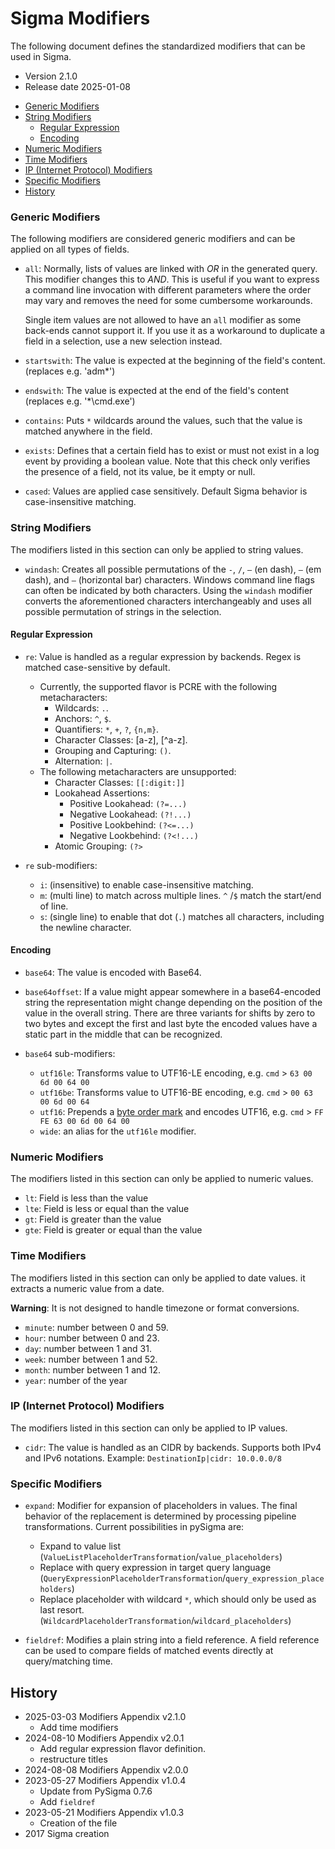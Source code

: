 # Sigma Modifiers

The following document defines the standardized modifiers that can be used in Sigma.

- Version 2.1.0
- Release date 2025-01-08

<!-- mdformat-toc start --slug=github --maxlevel=6 --minlevel=2 -->

- [Generic Modifiers](#generic-modifiers)
- [String Modifiers](#string-modifiers)
  - [Regular Expression](#regular-expression)
  - [Encoding](#encoding)
- [Numeric Modifiers](#numeric-modifiers)
- [Time Modifiers](#time-modifiers)
- [IP (Internet Protocol) Modifiers](#ip-internet-protocol-modifiers)
- [Specific Modifiers](#specific-modifiers)
- [History](#history)

<!-- mdformat-toc end -->

### Generic Modifiers<a name="generic-modifiers"></a>

The following modifiers are considered generic modifiers and can be applied on all types of fields.

- `all`: Normally, lists of values are linked with *OR* in the generated query. This modifier
  changes this to *AND*. This is useful if you want to express a command line invocation with different
  parameters where the order may vary and removes the need for some cumbersome workarounds.

  Single item values are not allowed to have an `all` modifier as some back-ends cannot support it.
  If you use it as a workaround to duplicate a field in a selection, use a new selection instead.

- `startswith`: The value is expected at the beginning of the field's content. (replaces e.g. 'adm\*')

- `endswith`: The value is expected at the end of the field's content (replaces e.g. '\*\\cmd.exe')

- `contains`: Puts `*` wildcards around the values, such that the value is matched anywhere in the
  field.

- `exists`: Defines that a certain field has to exist or must not exist in a log event by providing a boolean value. Note that this check only verifies the presence of a field, not its value, be it empty or null.

- `cased`: Values are applied case sensitively. Default Sigma behavior is case-insensitive matching.

### String Modifiers<a name="string-modifiers"></a>

The modifiers listed in this section can only be applied to string values.

- `windash`: Creates all possible permutations of the `-`, `/`, `–` (en dash), `—` (em dash), and `―` (horizontal bar) characters. Windows command line flags can often be indicated by both characters. Using the `windash` modifier converts the aforementioned characters interchangeably and uses all possible permutation of strings in the selection.

#### Regular Expression<a name="regular-expression"></a>

- `re`: Value is handled as a regular expression by backends. Regex is matched case-sensitive by default.

  - Currently, the supported flavor is PCRE with the following metacharacters:
    - Wildcards: `.`.
    - Anchors: `^`, `$`.
    - Quantifiers: `*`, `+`, `?`, `{n,m}`.
    - Character Classes: [a-z], [^a-z].
    - Grouping and Capturing: `()`.
    - Alternation: `|`.
  - The following metacharacters are unsupported:
    - Character Classes: `[[:digit:]]`
    - Lookahead Assertions:
      - Positive Lookahead: `(?=...)`
      - Negative Lookahead: `(?!...)`
      - Positive Lookbehind: `(?<=...)`
      - Negative Lookbehind: `(?<!...)`
    - Atomic Grouping: `(?>`

- `re` sub-modifiers:

  - `i`: (insensitive) to enable case-insensitive matching.
  - `m`: (multi line) to match across multiple lines. `^` /`$` match the start/end of line.
  - `s`: (single line) to enable that dot (`.`) matches all characters, including the newline character.

#### Encoding<a name="encoding"></a>

- `base64`: The value is encoded with Base64.

- `base64offset`: If a value might appear somewhere in a base64-encoded string the representation
  might change depending on the position of the value in the overall string. There are three variants for shifts
  by zero to two bytes and except the first and last byte the encoded values have a static part in
  the middle that can be recognized.

- `base64` sub-modifiers:

  - `utf16le`: Transforms value to UTF16-LE encoding, e.g. `cmd` > `63 00 6d 00 64 00`
  - `utf16be`: Transforms value to UTF16-BE encoding, e.g. `cmd` > `00 63 00 6d 00 64`
  - `utf16`: Prepends a [byte order mark](https://en.wikipedia.org/wiki/Byte_order_mark) and encodes UTF16, e.g. `cmd` > `FF FE 63 00 6d 00 64 00`
  - `wide`: an alias for the `utf16le` modifier.

### Numeric Modifiers<a name="numeric-modifiers"></a>

The modifiers listed in this section can only be applied to numeric values.

- `lt`: Field is less than the value
- `lte`: Field is less or equal than the value
- `gt`: Field is greater than the value
- `gte`: Field is greater or equal than the value

### Time Modifiers<a name="time-modifiers"></a>

The modifiers listed in this section can only be applied to date values.
it extracts a numeric value from a date.

**Warning**: It is not designed to handle timezone or format conversions.

- `minute`: number between 0 and 59.
- `hour`: number between 0 and 23.
- `day`: number between 1 and 31.
- `week`: number between 1 and 52.
- `month`: number between 1 and 12.
- `year`: number of the year

### IP (Internet Protocol) Modifiers<a name="ip-internet-protocol-modifiers"></a>

The modifiers listed in this section can only be applied to IP values.

- `cidr`: The value is handled as an CIDR by backends. Supports both IPv4 and IPv6 notations. Example: `DestinationIp|cidr: 10.0.0.0/8`

### Specific Modifiers<a name="specific-modifiers"></a>

- `expand`: Modifier for expansion of placeholders in values. The final behavior of the replacement is determined by processing pipeline transformations. Current possibilities in pySigma are:

  - Expand to value list (`ValueListPlaceholderTransformation`/`value_placeholders`)
  - Replace with query expression in target query language (`QueryExpressionPlaceholderTransformation`/`query_expression_placeholders`)
  - Replace placeholder with wildcard `*`, which should only be used as last resort. (`WildcardPlaceholderTransformation`/`wildcard_placeholders`)

- `fieldref`: Modifies a plain string into a field reference. A field reference can be used to compare fields of matched
  events directly at query/matching time.

## History<a name="history"></a>

- 2025-03-03 Modifiers Appendix v2.1.0
  - Add time modifiers
- 2024-08-10 Modifiers Appendix v2.0.1
  - Add regular expression flavor definition.
  - restructure titles
- 2024-08-08 Modifiers Appendix v2.0.0
- 2023-05-27 Modifiers Appendix v1.0.4
  - Update from PySigma 0.7.6
  - Add `fieldref`
- 2023-05-21 Modifiers Appendix v1.0.3
  - Creation of the file
- 2017 Sigma creation
